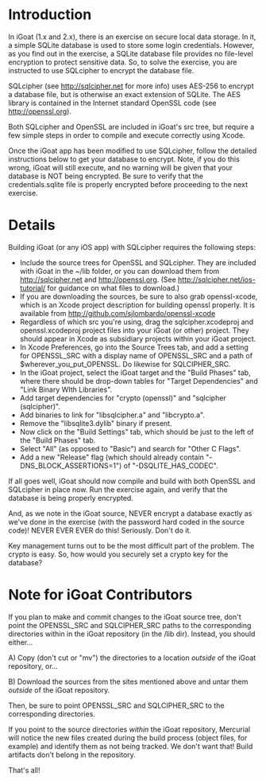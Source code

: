 # Introduction #

In iGoat (1.x and 2.x), there is an exercise on secure local data storage. In it, a simple SQLite database is used to store some login credentials. However, as you find out in the exercise, a SQLite database file provides no file-level encryption to protect sensitive data. So, to solve the exercise, you are instructed to use SQLcipher to encrypt the database file.

SQLcipher (see http://sqlcipher.net for more info) uses AES-256 to encrypt a database file, but is otherwise an exact extension of SQLite. The AES library is contained in the Internet standard OpenSSL code (see http://openssl.org).

Both SQLcipher and OpenSSL are included in iGoat's src tree, but require a few simple steps in order to compile and execute correctly using Xcode.

Once the iGoat app has been modified to use SQLcipher, follow the detailed instructions below to get your database to encrypt. Note, if you do this wrong, iGoat will still execute, and no warning will be given that your database is NOT being encrypted. Be sure to verify that the credentials.sqlite file is properly encrypted before proceeding to the next exercise.

# Details #

Building iGoat (or any iOS app) with SQLcipher requires the following steps:
  * Include the source trees for OpenSSL and SQLcipher. They are included with iGoat in the ~/lib folder, or you can download them from http://sqlcipher.net and http://openssl.org. (See http://sqlcipher.net/ios-tutorial/ for guidance on what files to download.)
  * If you are downloading the sources, be sure to also grab openssl-xcode, which is an Xcode project description for building openssl properly. It is available from http://github.com/sjlombardo/openssl-xcode
  * Regardless of which src you're using, drag the sqlcipher.xcodeproj and openssl.xcodeproj project files into your iGoat (or other) project. They should appear in Xcode as subsidiary projects within your iGoat project.
  * In Xcode Preferences, go into the Source Trees tab, and add a setting for OPENSSL\_SRC with a display name of OPENSSL\_SRC and a path of $wherever\_you\_put\_OPENSSL. Do likewise for SQLCIPHER\_SRC.
  * In the iGoat project, select the iGoat target and the "Build Phases" tab, where there should be drop-down tables for "Target Dependencies" and "Link Binary WIth Libraries".
  * Add target dependencies for "crypto (openssl)" and "sqlcipher (sqlcipher)".
  * Add binaries to link for "libsqlcipher.a" and "libcrypto.a".
  * Remove the "libsqlite3.dylib" binary if present.
  * Now click on the "Build Settings" tab, which should be just to the left of the "Build Phases" tab.
  * Select "All" (as opposed to "Basic") and search for "Other C Flags".
  * Add a new "Release" flag (which should already contain "-DNS\_BLOCK\_ASSERTIONS=1") of "-DSQLITE\_HAS\_CODEC".

If all goes well, iGoat should now compile and build with both OpenSSL and SQLcipher in place now. Run the exercise again, and verify that the database is being properly encrypted.

And, as we note in the iGoat source, NEVER encrypt a database exactly as we've done in the exercise (with the password hard coded in the source code)! NEVER EVER EVER do this! Seriously. Don't do it.

Key management turns out to be the most difficult part of the problem. The crypto is easy. So, how would you securely set a crypto key for the database?

# Note for iGoat Contributors #

If you plan to make and commit changes to the iGoat source tree, don't point the OPENSSL\_SRC and SQLCIPHER\_SRC paths to the corresponding directories within in the iGoat repository (in the /lib dir). Instead, you should either...

A) Copy (don't cut or "mv") the directories to a location _outside_ of the iGoat repository, or...

B) Download the sources from the sites mentioned above and untar them _outside_ of the iGoat repository.

Then, be sure to point OPENSSL\_SRC and SQLCIPHER\_SRC to the corresponding directories.

If you point to the source directories _within_ the iGoat repository, Mercurial will notice the new files created during the build process (object files, for example) and identify them as not being tracked. We don't want that! Build artifacts don't belong in the repository.

That's all!